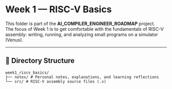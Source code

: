 # Week 1 — RISC-V Basics

This folder is part of the **AI_COMPILER_ENGINEER_ROADMAP** project.  
The focus of Week 1 is to get comfortable with the fundamentals of RISC-V assembly: writing, running, and analyzing small programs on a simulator (Venus).

---

## 📂 Directory Structure
```
week1_riscv_basics/
├── notes/ # Personal notes, explanations, and learning reflections
└── src/ # RISC-V assembly source files (.s)
```